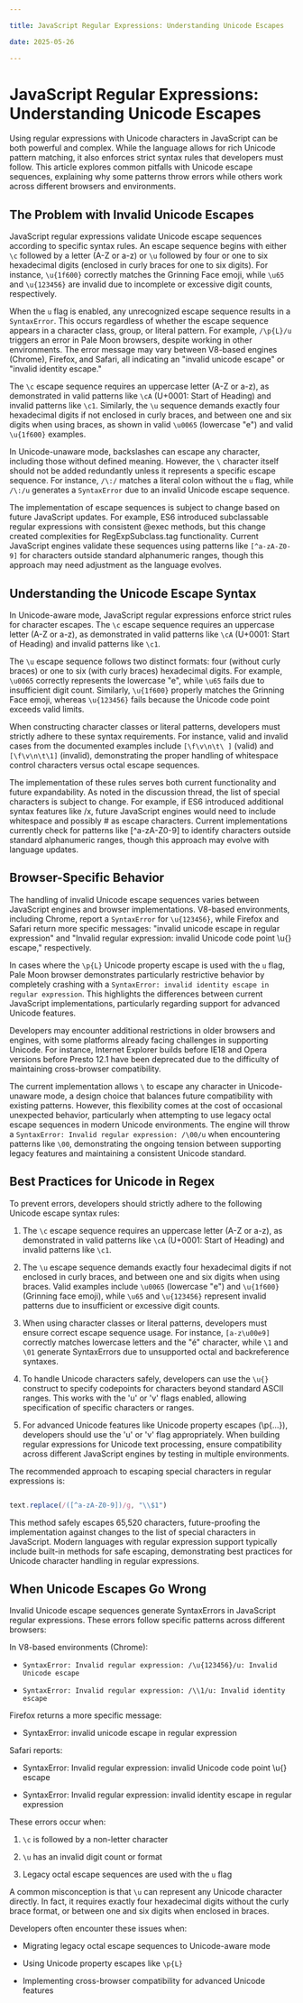 ```yaml
---

title: JavaScript Regular Expressions: Understanding Unicode Escapes

date: 2025-05-26

---
```



# JavaScript Regular Expressions: Understanding Unicode Escapes

Using regular expressions with Unicode characters in JavaScript can be both powerful and complex. While the language allows for rich Unicode pattern matching, it also enforces strict syntax rules that developers must follow. This article explores common pitfalls with Unicode escape sequences, explaining why some patterns throw errors while others work across different browsers and environments.


## The Problem with Invalid Unicode Escapes

JavaScript regular expressions validate Unicode escape sequences according to specific syntax rules. An escape sequence begins with either `\c` followed by a letter (A-Z or a-z) or `\u` followed by four or one to six hexadecimal digits (enclosed in curly braces for one to six digits). For instance, `\u{1f600}` correctly matches the Grinning Face emoji, while `\u65` and `\u{123456}` are invalid due to incomplete or excessive digit counts, respectively.

When the `u` flag is enabled, any unrecognized escape sequence results in a `SyntaxError`. This occurs regardless of whether the escape sequence appears in a character class, group, or literal pattern. For example, `/\p{L}/u` triggers an error in Pale Moon browsers, despite working in other environments. The error message may vary between V8-based engines (Chrome), Firefox, and Safari, all indicating an "invalid unicode escape" or "invalid identity escape."

The `\c` escape sequence requires an uppercase letter (A-Z or a-z), as demonstrated in valid patterns like `\cA` (U+0001: Start of Heading) and invalid patterns like `\c1`. Similarly, the `\u` sequence demands exactly four hexadecimal digits if not enclosed in curly braces, and between one and six digits when using braces, as shown in valid `\u0065` (lowercase "e") and valid `\u{1f600}` examples.

In Unicode-unaware mode, backslashes can escape any character, including those without defined meaning. However, the `\` character itself should not be added redundantly unless it represents a specific escape sequence. For instance, `/\:/` matches a literal colon without the `u` flag, while `/\:/u` generates a `SyntaxError` due to an invalid Unicode escape sequence.

The implementation of escape sequences is subject to change based on future JavaScript updates. For example, ES6 introduced subclassable regular expressions with consistent @exec methods, but this change created complexities for RegExpSubclass.tag functionality. Current JavaScript engines validate these sequences using patterns like `[^a-zA-Z0-9]` for characters outside standard alphanumeric ranges, though this approach may need adjustment as the language evolves.


## Understanding the Unicode Escape Syntax

In Unicode-aware mode, JavaScript regular expressions enforce strict rules for character escapes. The `\c` escape sequence requires an uppercase letter (A-Z or a-z), as demonstrated in valid patterns like `\cA` (U+0001: Start of Heading) and invalid patterns like `\c1`.

The `\u` escape sequence follows two distinct formats: four (without curly braces) or one to six (with curly braces) hexadecimal digits. For example, `\u0065` correctly represents the lowercase "e", while `\u65` fails due to insufficient digit count. Similarly, `\u{1f600}` properly matches the Grinning Face emoji, whereas `\u{123456}` fails because the Unicode code point exceeds valid limits.

When constructing character classes or literal patterns, developers must strictly adhere to these syntax requirements. For instance, valid and invalid cases from the documented examples include `[\f\v\n\t\ ]` (valid) and `[\f\v\n\t\1]` (invalid), demonstrating the proper handling of whitespace control characters versus octal escape sequences.

The implementation of these rules serves both current functionality and future expandability. As noted in the discussion thread, the list of special characters is subject to change. For example, if ES6 introduced additional syntax features like /x, future JavaScript engines would need to include whitespace and possibly # as escape characters. Current implementations currently check for patterns like [^a-zA-Z0-9] to identify characters outside standard alphanumeric ranges, though this approach may evolve with language updates.


## Browser-Specific Behavior

The handling of invalid Unicode escape sequences varies between JavaScript engines and browser implementations. V8-based environments, including Chrome, report a `SyntaxError` for `\u{123456}`, while Firefox and Safari return more specific messages: "invalid unicode escape in regular expression" and "Invalid regular expression: invalid Unicode code point \u{} escape," respectively.

In cases where the `\p{L}` Unicode property escape is used with the `u` flag, Pale Moon browser demonstrates particularly restrictive behavior by completely crashing with a `SyntaxError: invalid identity escape in regular expression`. This highlights the differences between current JavaScript implementations, particularly regarding support for advanced Unicode features.

Developers may encounter additional restrictions in older browsers and engines, with some platforms already facing challenges in supporting Unicode. For instance, Internet Explorer builds before IE18 and Opera versions before Presto 12.1 have been deprecated due to the difficulty of maintaining cross-browser compatibility.

The current implementation allows `\` to escape any character in Unicode-unaware mode, a design choice that balances future compatibility with existing patterns. However, this flexibility comes at the cost of occasional unexpected behavior, particularly when attempting to use legacy octal escape sequences in modern Unicode environments. The engine will throw a `SyntaxError: Invalid regular expression: /\00/u` when encountering patterns like `\00`, demonstrating the ongoing tension between supporting legacy features and maintaining a consistent Unicode standard.


## Best Practices for Unicode in Regex

To prevent errors, developers should strictly adhere to the following Unicode escape syntax rules:

1. The `\c` escape sequence requires an uppercase letter (A-Z or a-z), as demonstrated in valid patterns like `\cA` (U+0001: Start of Heading) and invalid patterns like `\c1`.

2. The `\u` escape sequence demands exactly four hexadecimal digits if not enclosed in curly braces, and between one and six digits when using braces. Valid examples include `\u0065` (lowercase "e") and `\u{1f600}` (Grinning face emoji), while `\u65` and `\u{123456}` represent invalid patterns due to insufficient or excessive digit counts.

3. When using character classes or literal patterns, developers must ensure correct escape sequence usage. For instance, `[a-z\u00e9]` correctly matches lowercase letters and the "é" character, while `\1` and `\01` generate SyntaxErrors due to unsupported octal and backreference syntaxes.

4. To handle Unicode characters safely, developers can use the `\u{}` construct to specify codepoints for characters beyond standard ASCII ranges. This works with the 'u' or 'v' flags enabled, allowing specification of specific characters or ranges.

5. For advanced Unicode features like Unicode property escapes (\p{...}), developers should use the 'u' or 'v' flag appropriately. When building regular expressions for Unicode text processing, ensure compatibility across different JavaScript engines by testing in multiple environments.

The recommended approach to escaping special characters in regular expressions is:

```javascript

text.replace(/([^a-zA-Z0-9])/g, "\\$1")

```

This method safely escapes 65,520 characters, future-proofing the implementation against changes to the list of special characters in JavaScript. Modern languages with regular expression support typically include built-in methods for safe escaping, demonstrating best practices for Unicode character handling in regular expressions.


## When Unicode Escapes Go Wrong

Invalid Unicode escape sequences generate SyntaxErrors in JavaScript regular expressions. These errors follow specific patterns across different browsers:

In V8-based environments (Chrome):

- `SyntaxError: Invalid regular expression: /\u{123456}/u: Invalid Unicode escape`

- `SyntaxError: Invalid regular expression: /\\1/u: Invalid identity escape`

Firefox returns a more specific message:

- SyntaxError: invalid unicode escape in regular expression

Safari reports:

- SyntaxError: Invalid regular expression: invalid Unicode code point \u{} escape

- SyntaxError: Invalid regular expression: invalid identity escape in regular expression

These errors occur when:

1. `\c` is followed by a non-letter character

2. `\u` has an invalid digit count or format

3. Legacy octal escape sequences are used with the `u` flag

A common misconception is that `\u` can represent any Unicode character directly. In fact, it requires exactly four hexadecimal digits without the curly brace format, or between one and six digits when enclosed in braces.

Developers often encounter these issues when:

- Migrating legacy octal escape sequences to Unicode-aware mode

- Using Unicode property escapes like `\p{L}`

- Implementing cross-browser compatibility for advanced Unicode features

